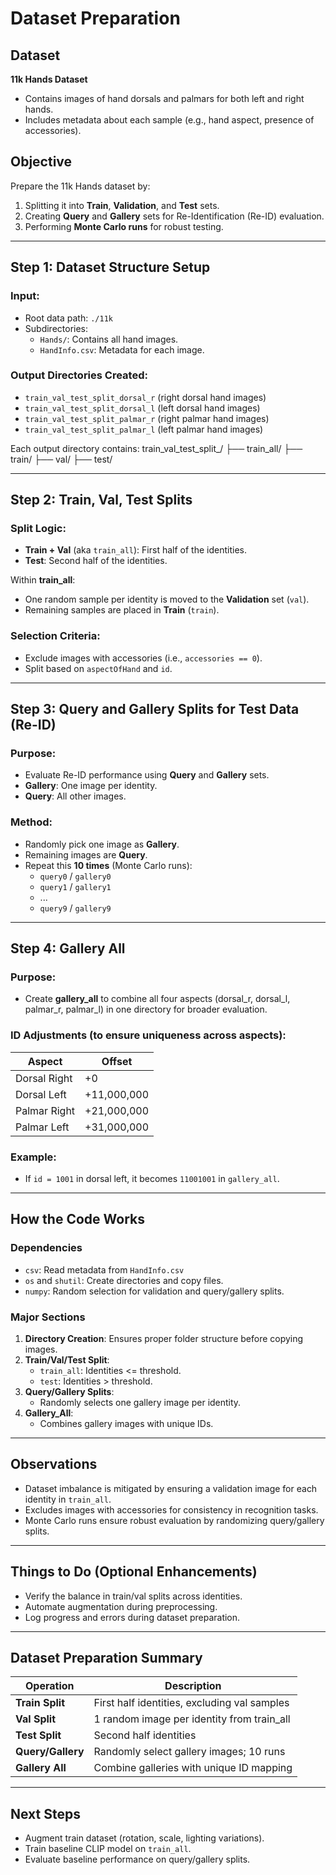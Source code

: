 # Dataset Preparation

## Dataset
**11k Hands Dataset**  
- Contains images of hand dorsals and palmars for both left and right hands.
- Includes metadata about each sample (e.g., hand aspect, presence of accessories).

## Objective
Prepare the 11k Hands dataset by:
1. Splitting it into **Train**, **Validation**, and **Test** sets.
2. Creating **Query** and **Gallery** sets for Re-Identification (Re-ID) evaluation.
3. Performing **Monte Carlo runs** for robust testing.

---

## Step 1: Dataset Structure Setup

### Input:
- Root data path: `./11k`
- Subdirectories:
  - `Hands/`: Contains all hand images.
  - `HandInfo.csv`: Metadata for each image.

### Output Directories Created:
- `train_val_test_split_dorsal_r` (right dorsal hand images)
- `train_val_test_split_dorsal_l` (left dorsal hand images)
- `train_val_test_split_palmar_r` (right palmar hand images)
- `train_val_test_split_palmar_l` (left palmar hand images)

Each output directory contains:
	train_val_test_split_<aspect>/ ├── train_all/ ├── train/ ├── val/ ├── test/


---

## Step 2: Train, Val, Test Splits

### Split Logic:
- **Train + Val** (aka `train_all`): First half of the identities.
- **Test**: Second half of the identities.

Within **train_all**:
- One random sample per identity is moved to the **Validation** set (`val`).
- Remaining samples are placed in **Train** (`train`).

### Selection Criteria:
- Exclude images with accessories (i.e., `accessories == 0`).
- Split based on `aspectOfHand` and `id`.

---

## Step 3: Query and Gallery Splits for Test Data (Re-ID)

### Purpose:
- Evaluate Re-ID performance using **Query** and **Gallery** sets.
- **Gallery**: One image per identity.
- **Query**: All other images.

### Method:
- Randomly pick one image as **Gallery**.
- Remaining images are **Query**.
- Repeat this **10 times** (Monte Carlo runs):
  - `query0` / `gallery0`
  - `query1` / `gallery1`
  - ...
  - `query9` / `gallery9`

---

## Step 4: Gallery All

### Purpose:
- Create **gallery_all** to combine all four aspects (dorsal_r, dorsal_l, palmar_r, palmar_l) in one directory for broader evaluation.

### ID Adjustments (to ensure uniqueness across aspects):
| Aspect       | Offset      |
|--------------|-------------|
| Dorsal Right | +0          |
| Dorsal Left  | +11,000,000 |
| Palmar Right | +21,000,000 |
| Palmar Left  | +31,000,000 |

### Example:
- If `id = 1001` in dorsal left, it becomes `11001001` in `gallery_all`.

---

## How the Code Works

### Dependencies
- `csv`: Read metadata from `HandInfo.csv`
- `os` and `shutil`: Create directories and copy files.
- `numpy`: Random selection for validation and query/gallery splits.

### Major Sections
1. **Directory Creation**: Ensures proper folder structure before copying images.
2. **Train/Val/Test Split**:
   - `train_all`: Identities <= threshold.
   - `test`: Identities > threshold.
3. **Query/Gallery Splits**:
   - Randomly selects one gallery image per identity.
4. **Gallery_All**:
   - Combines gallery images with unique IDs.

---

## Observations
- Dataset imbalance is mitigated by ensuring a validation image for each identity in `train_all`.
- Excludes images with accessories for consistency in recognition tasks.
- Monte Carlo runs ensure robust evaluation by randomizing query/gallery splits.

---

## Things to Do (Optional Enhancements)
- Verify the balance in train/val splits across identities.
- Automate augmentation during preprocessing.
- Log progress and errors during dataset preparation.

---

## Dataset Preparation Summary
| Operation         | Description                                   |
|-------------------|-----------------------------------------------|
| **Train Split**   | First half identities, excluding val samples  |
| **Val Split**     | 1 random image per identity from train_all    |
| **Test Split**    | Second half identities                        |
| **Query/Gallery** | Randomly select gallery images; 10 runs       |
| **Gallery All**   | Combine galleries with unique ID mapping      |

---

## Next Steps
- Augment train dataset (rotation, scale, lighting variations).
- Train baseline CLIP model on `train_all`.
- Evaluate baseline performance on query/gallery splits.

